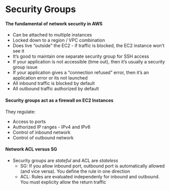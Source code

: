 # Security Groups

#### The fundamental of network security in AWS

* Can be attached to multiple instances
* Locked down to a region / VPC combination
* Does live “outside” the EC2 - if traffic is blocked, the EC2 instance won’t see it
* It’s good to maintain one separate security group for SSH access
* If your application is not accessible (time out), then it’s usually a security group issue
* If your application gives a “connection refused” error, then it’s an application error or its not launched
* All inbound traffic is blocked by default
* All outbound traffic authorized by default

#### Security groups act as a firewall on EC2 Instances
They regulate:
* Access to ports
* Authorized IP ranges - IPv4 and IPv6
* Control of inbound network
* Control of outbound network


#### Network ACL versus SG
* Security groups are *stateful* and ACL are *stateless*
    * SG: If you allow inbound port, outbound port is automatically allowed (and vice versa). You define the rule in one direction
    * ACL: Rules are evaluated independenly for inbound and outbound. You must explicity allow the return traffic
